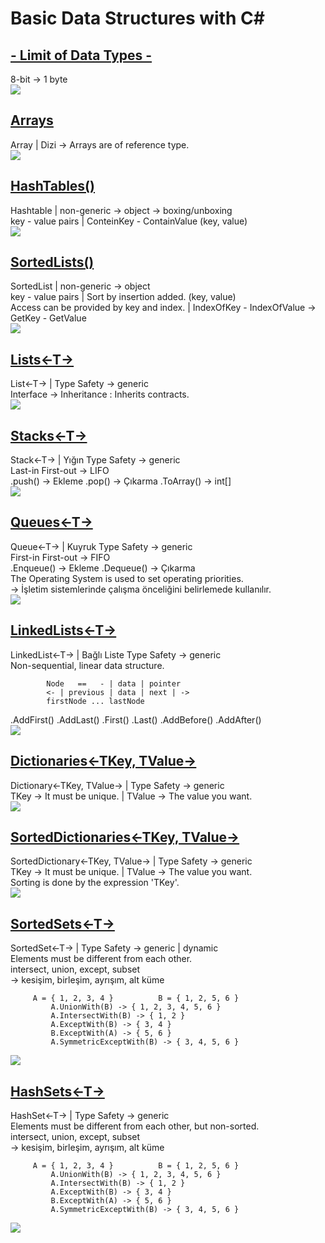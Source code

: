 # Basic Data Structures with C#

## [- Limit of Data Types -](https://github.com/AtakanTurgut/DataStructures_Basic/blob/main/LimitofDataTypes/LimitofDataTypes/Program.cs) 
8-bit -> 1 byte   <br />
![](pictures/LimitofDataTypes.PNG)

## [Arrays](https://github.com/AtakanTurgut/DataStructures_Basic/blob/main/arrays/arrays/Program.cs) 
Array   |   Dizi -> Arrays are of reference type.   <br />
![](pictures/arrays.png)

## [HashTables()](https://github.com/AtakanTurgut/DataStructures_Basic/blob/main/hashtables/hashtables/Program.cs) 
Hashtable   |       non-generic -> object -> boxing/unboxing    <br />
key - value pairs | ConteinKey - ContainValue           (key, value)    <br />
![](pictures/hashtables.PNG) 

## [SortedLists()](https://github.com/AtakanTurgut/DataStructures_Basic/blob/main/sortedlists/sortedlists/Program.cs) 
SortedList  |       non-generic -> object   <br />
key - value pairs  |   Sort by insertion added.         (key, value)    <br />
Access can be provided by key and index.  |  IndexOfKey - IndexOfValue  ->  GetKey - GetValue   <br /> 
![](pictures/sortedlists.PNG) 

## [Lists<-T->](https://github.com/AtakanTurgut/DataStructures_Basic/blob/main/lists/lists/Program.cs)
List<-T->   |       Type Safety  -> generic     <br />
Interface -> Inheritance : Inherits contracts.  <br />
![](pictures/lists.PNG) 

## [Stacks<-T->](https://github.com/AtakanTurgut/DataStructures_Basic/blob/main/stacks/stacks/Program.cs) 
Stack<-T->  |  Yığın           Type Safety  -> generic     <br />
Last-in First-out     ->  LIFO      <br />
.push() -> Ekleme          .pop() -> Çıkarma           .ToArray() -> int[]     <br />
![](pictures/stacks.PNG) 

## [Queues<-T->](https://github.com/AtakanTurgut/DataStructures_Basic/blob/main/queues/queues/Program.cs) 
Queue<-T->  |   Kuyruk         Type Safety  -> generic    <br />
First-in First-out    ->  FIFO  <br />
.Enqueue() -> Ekleme       .Dequeue() -> Çıkarma    <br />
The Operating System is used to set operating priorities.   <br />
    -> İşletim sistemlerinde çalışma önceliğini belirlemede kullanılır.   <br />
![](pictures/queues.PNG)

## [LinkedLists<-T->](https://github.com/AtakanTurgut/DataStructures_Basic/blob/main/linkedlists/linkedlists/Program.cs) 
LinkedList<-T->  |  Bağlı Liste           Type Safety  -> generic  <br />
Non-sequential, linear data structure.  <br />

            Node   ==   - | data | pointer
            <- | previous | data | next | ->
            firstNode ... lastNode

.AddFirst()      .AddLast()      .First()    .Last()     .AddBefore()    .AddAfter()    <br />
![](pictures/linkedlists.PNG)

## [Dictionaries<-TKey, TValue->](https://github.com/AtakanTurgut/DataStructures_Basic/blob/main/dictionaries/dictionaries/Program.cs) 
Dictionary<-TKey,  TValue->    |         Type Safety  -> generic      <br />
TKey -> It must be unique.   |    TValue -> The value you want.       <br />
![](pictures/dictionaries.PNG)

## [SortedDictionaries<-TKey, TValue->](https://github.com/AtakanTurgut/DataStructures_Basic/blob/main/sorteddictionaries/sorteddictionaries/Program.cs) 
SortedDictionary<-TKey,  TValue->    |        Type Safety  -> generic      <br />
TKey -> It must be unique.   |    TValue -> The value you want.       <br />
Sorting is done by the expression 'TKey'.       <br />
![](pictures/sorteddictionaries.PNG)

## [SortedSets<-T->](https://github.com/AtakanTurgut/DataStructures_Basic/blob/main/sortedsets/sortedsets/Program.cs) 
SortedSet<-T->    |   Type Safety -> generic  |  dynamic      <br />
Elements must be different from each other.     <br />
intersect,  union,  except,  subset     <br />
-> kesişim, birleşim, ayrışım, alt küme    <br />
            
         A = { 1, 2, 3, 4 }          B = { 1, 2, 5, 6 }
             A.UnionWith(B) -> { 1, 2, 3, 4, 5, 6 }
             A.IntersectWith(B) -> { 1, 2 }
             A.ExceptWith(B) -> { 3, 4 }
             B.ExceptWith(A) -> { 5, 6 }
             A.SymmetricExceptWith(B) -> { 3, 4, 5, 6 }
            
![](pictures/sortedsets.PNG)

## [HashSets<-T->](https://github.com/AtakanTurgut/DataStructures_Basic/blob/main/hashsets/hashsets/Program.cs) 
HashSet<-T->    |    Type Safety -> generic      <br />
Elements must be different from each other, but non-sorted.     <br />
intersect,  union,  except,  subset     <br />
-> kesişim, birleşim, ayrışım, alt küme    <br />
            
         A = { 1, 2, 3, 4 }          B = { 1, 2, 5, 6 }
             A.UnionWith(B) -> { 1, 2, 3, 4, 5, 6 }
             A.IntersectWith(B) -> { 1, 2 }
             A.ExceptWith(B) -> { 3, 4 }
             B.ExceptWith(A) -> { 5, 6 }
             A.SymmetricExceptWith(B) -> { 3, 4, 5, 6 }
            
![](pictures/hashsets.PNG)